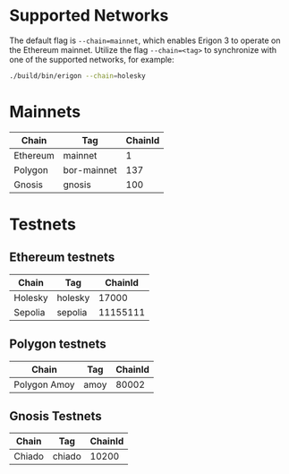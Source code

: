 # Supported Networks

The default flag is `--chain=mainnet`, which enables Erigon 3 to operate on the Ethereum mainnet.
Utilize the flag `--chain=<tag>` to synchronize with one of the supported networks, for example:

```bash
./build/bin/erigon --chain=holesky
```

# Mainnets

|Chain   |	Tag|	ChainId|
|----    |----|----|
|Ethereum|	mainnet|	1|
|Polygon|	bor-mainnet|	137|
|Gnosis|	gnosis|	100|


# Testnets

## Ethereum testnets

|Chain |	Tag|	ChainId|
|----------|-------|-----------|
|Holesky   |holesky|   	17000  |
|Sepolia |	sepolia|	11155111|

## Polygon testnets

|Chain     |	Tag|	ChainId|
|----------|-------|-----------|
|Polygon Amoy |	amoy|	   80002|


## Gnosis Testnets

|Chain |	Tag|	ChainId|
|----------|-------|-----------|
|Chiado |	chiado|	10200|

